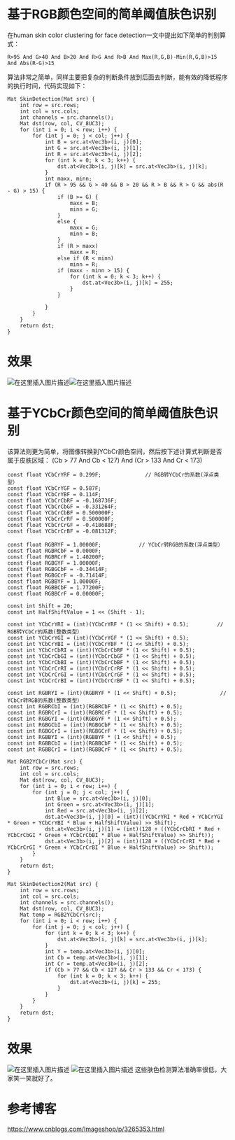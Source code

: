 # 基于RGB颜色空间的简单阈值肤色识别
  在human skin color clustering for face detection一文中提出如下简单的判别算式： 


    R>95 And G>40 And B>20 And R>G And R>B And Max(R,G,B)-Min(R,G,B)>15 And Abs(R-G)>15

算法非常之简单，同样主要把复杂的判断条件放到后面去判断，能有效的降低程序的执行时间，代码实现如下：

```
Mat SkinDetection(Mat src) {
	int row = src.rows;
	int col = src.cols;
	int channels = src.channels();
	Mat dst(row, col, CV_8UC3);
	for (int i = 0; i < row; i++) {
		for (int j = 0; j < col; j++) {
			int B = src.at<Vec3b>(i, j)[0];
			int G = src.at<Vec3b>(i, j)[1];
			int R = src.at<Vec3b>(i, j)[2];
			for (int k = 0; k < 3; k++) {
				dst.at<Vec3b>(i, j)[k] = src.at<Vec3b>(i, j)[k];
			}
			int maxx, minn;
			if (R > 95 && G > 40 && B > 20 && R > B && R > G && abs(R - G) > 15) {
				if (B >= G) {
					maxx = B;
					minn = G;
				}
				else {
					maxx = G;
					minn = B;
				}
				if (R > maxx)
					maxx = R;
				else if (R < minn)
					minn = R;
				if (maxx - minn > 15) {
					for (int k = 0; k < 3; k++) {
						dst.at<Vec3b>(i, j)[k] = 255;
					}
				}

			}
		}
	}
	return dst;
}
```
# 效果
![在这里插入图片描述](https://img-blog.csdnimg.cn/20190620214705626.jpg?x-oss-process=image/watermark,type_ZmFuZ3poZW5naGVpdGk,shadow_10,text_aHR0cHM6Ly9ibG9nLmNzZG4ubmV0L2p1c3Rfc29ydA==,size_16,color_FFFFFF,t_70)![在这里插入图片描述](https://img-blog.csdnimg.cn/20190620214719580.jpg?x-oss-process=image/watermark,type_ZmFuZ3poZW5naGVpdGk,shadow_10,text_aHR0cHM6Ly9ibG9nLmNzZG4ubmV0L2p1c3Rfc29ydA==,size_16,color_FFFFFF,t_70)

# 基于YCbCr颜色空间的简单阈值肤色识别
该算法则更为简单，将图像转换到YCbCr颜色空间，然后按下述计算式判断是否属于皮肤区域：
(Cb > 77 And Cb < 127)  And (Cr > 133 And Cr < 173)

```
const float YCbCrYRF = 0.299F;              // RGB转YCbCr的系数(浮点类型）
const float YCbCrYGF = 0.587F;
const float YCbCrYBF = 0.114F;
const float YCbCrCbRF = -0.168736F;
const float YCbCrCbGF = -0.331264F;
const float YCbCrCbBF = 0.500000F;
const float YCbCrCrRF = 0.500000F;
const float YCbCrCrGF = -0.418688F;
const float YCbCrCrBF = -0.081312F;

const float RGBRYF = 1.00000F;            // YCbCr转RGB的系数(浮点类型）
const float RGBRCbF = 0.0000F;
const float RGBRCrF = 1.40200F;
const float RGBGYF = 1.00000F;
const float RGBGCbF = -0.34414F;
const float RGBGCrF = -0.71414F;
const float RGBBYF = 1.00000F;
const float RGBBCbF = 1.77200F;
const float RGBBCrF = 0.00000F;

const int Shift = 20;
const int HalfShiftValue = 1 << (Shift - 1);

const int YCbCrYRI = (int)(YCbCrYRF * (1 << Shift) + 0.5);         // RGB转YCbCr的系数(整数类型）
const int YCbCrYGI = (int)(YCbCrYGF * (1 << Shift) + 0.5);
const int YCbCrYBI = (int)(YCbCrYBF * (1 << Shift) + 0.5);
const int YCbCrCbRI = (int)(YCbCrCbRF * (1 << Shift) + 0.5);
const int YCbCrCbGI = (int)(YCbCrCbGF * (1 << Shift) + 0.5);
const int YCbCrCbBI = (int)(YCbCrCbBF * (1 << Shift) + 0.5);
const int YCbCrCrRI = (int)(YCbCrCrRF * (1 << Shift) + 0.5);
const int YCbCrCrGI = (int)(YCbCrCrGF * (1 << Shift) + 0.5);
const int YCbCrCrBI = (int)(YCbCrCrBF * (1 << Shift) + 0.5);

const int RGBRYI = (int)(RGBRYF * (1 << Shift) + 0.5);              // YCbCr转RGB的系数(整数类型）
const int RGBRCbI = (int)(RGBRCbF * (1 << Shift) + 0.5);
const int RGBRCrI = (int)(RGBRCrF * (1 << Shift) + 0.5);
const int RGBGYI = (int)(RGBGYF * (1 << Shift) + 0.5);
const int RGBGCbI = (int)(RGBGCbF * (1 << Shift) + 0.5);
const int RGBGCrI = (int)(RGBGCrF * (1 << Shift) + 0.5);
const int RGBBYI = (int)(RGBBYF * (1 << Shift) + 0.5);
const int RGBBCbI = (int)(RGBBCbF * (1 << Shift) + 0.5);
const int RGBBCrI = (int)(RGBBCrF * (1 << Shift) + 0.5);

Mat RGB2YCbCr(Mat src) {
	int row = src.rows;
	int col = src.cols;
	Mat dst(row, col, CV_8UC3);
	for (int i = 0; i < row; i++) {
		for (int j = 0; j < col; j++) {
			int Blue = src.at<Vec3b>(i, j)[0];
			int Green = src.at<Vec3b>(i, j)[1];
			int Red = src.at<Vec3b>(i, j)[2];
			dst.at<Vec3b>(i, j)[0] = (int)((YCbCrYRI * Red + YCbCrYGI * Green + YCbCrYBI * Blue + HalfShiftValue) >> Shift);
			dst.at<Vec3b>(i, j)[1] = (int)(128 + ((YCbCrCbRI * Red + YCbCrCbGI * Green + YCbCrCbBI * Blue + HalfShiftValue) >> Shift));
			dst.at<Vec3b>(i, j)[2] = (int)(128 + ((YCbCrCrRI * Red + YCbCrCrGI * Green + YCbCrCrBI * Blue + HalfShiftValue) >> Shift));
		}
	}
	return dst;
}

Mat SkinDetection2(Mat src) {
	int row = src.rows;
	int col = src.cols;
	int channels = src.channels();
	Mat dst(row, col, CV_8UC3);
	Mat temp = RGB2YCbCr(src);
	for (int i = 0; i < row; i++) {
		for (int j = 0; j < col; j++) {
			for (int k = 0; k < 3; k++) {
				dst.at<Vec3b>(i, j)[k] = src.at<Vec3b>(i, j)[k];
			}
			int Y = temp.at<Vec3b>(i, j)[0];
			int Cb = temp.at<Vec3b>(i, j)[1];
			int Cr = temp.at<Vec3b>(i, j)[2];
			if (Cb > 77 && Cb < 127 && Cr > 133 && Cr < 173) {
				for (int k = 0; k < 3; k++) {
					dst.at<Vec3b>(i, j)[k] = 255;
				}
			}
		}
	}
	return dst;
}

```
# 效果
![在这里插入图片描述](https://img-blog.csdnimg.cn/20190620214843810.jpg)
![在这里插入图片描述](https://img-blog.csdnimg.cn/2019062021485488.jpg)
这些肤色检测算法准确率很低，大家笑一笑就好了。
# 参考博客
https://www.cnblogs.com/Imageshop/p/3265353.html